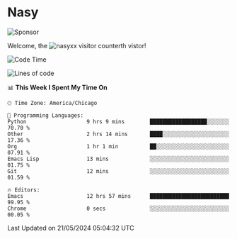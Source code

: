 # Nasy

<!--
<p align="center">
<img height="200" src="https://github-readme-stats.vercel.app/api?username=nasyxx&count_private=true&show_icons=true&theme=dracula&include_all_commits=true"/>
<img height="200" src="https://github-readme-stats.vercel.app/api/top-langs/?username=nasyxx&theme=dracula&hide=html,jupyter+notebook&count_private=true&show_icons=true"/>
</p>

  
----------------
-->

![Sponsor](https://img.shields.io/static/v1.svg?label=Sponsor&message=%E2%9D%A4&logo=GitHub&style=flat&color=pink)
 
Welcome, the ![nasyxx visitor counter](https://count.getloli.com/get/@nasyxx?theme=rule34)th vistor!
 
<!--START_SECTION:waka-->
![Code Time](http://img.shields.io/badge/Code%20Time-4%2C457%20hrs%2016%20mins-blue)

![Lines of code](https://img.shields.io/badge/From%20Hello%20World%20I%27ve%20Written-6.3%20million%20lines%20of%20code-blue)

📊 **This Week I Spent My Time On** 

```text
🕑︎ Time Zone: America/Chicago

💬 Programming Languages: 
Python                   9 hrs 9 mins        ██████████████████░░░░░░░   70.70 % 
Other                    2 hrs 14 mins       ████░░░░░░░░░░░░░░░░░░░░░   17.36 % 
Org                      1 hr 1 min          ██░░░░░░░░░░░░░░░░░░░░░░░   07.91 % 
Emacs Lisp               13 mins             ░░░░░░░░░░░░░░░░░░░░░░░░░   01.75 % 
Git                      12 mins             ░░░░░░░░░░░░░░░░░░░░░░░░░   01.59 % 

🔥 Editors: 
Emacs                    12 hrs 57 mins      █████████████████████████   99.95 % 
Chrome                   0 secs              ░░░░░░░░░░░░░░░░░░░░░░░░░   00.05 % 
```


 Last Updated on 21/05/2024 05:04:32 UTC
<!--END_SECTION:waka-->

<!-- ![visitors](https://visitor-badge.laobi.icu/badge?page_id=nasyxx.nasyxx) -->
